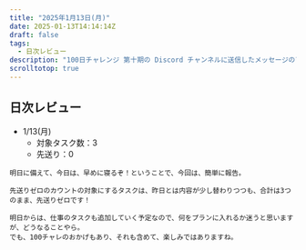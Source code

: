 ```yaml
---
title: "2025年1月13日(月)"
date: 2025-01-13T14:14:14Z
draft: false
tags: 
  - 日次レビュー
description: "100日チャレンジ 第十期の Discord チャンネルに送信したメッセージのアーカイブ"
scrolltotop: true
---
```


## 日次レビュー

- 1/13(月)
  - 対象タスク数：3
  - 先送り：0

```
明日に備えて、今日は、早めに寝るぞ！ということで、今回は、簡単に報告。

先送りゼロのカウントの対象にするタスクは、昨日とは内容が少し替わりつつも、合計は3つのまま、先送りゼロです！

明日からは、仕事のタスクも追加していく予定なので、何をプランに入れるか迷うと思いますが、どうなることやら。
でも、100チャレのおかげもあり、それも含めて、楽しみではありますね。
```
